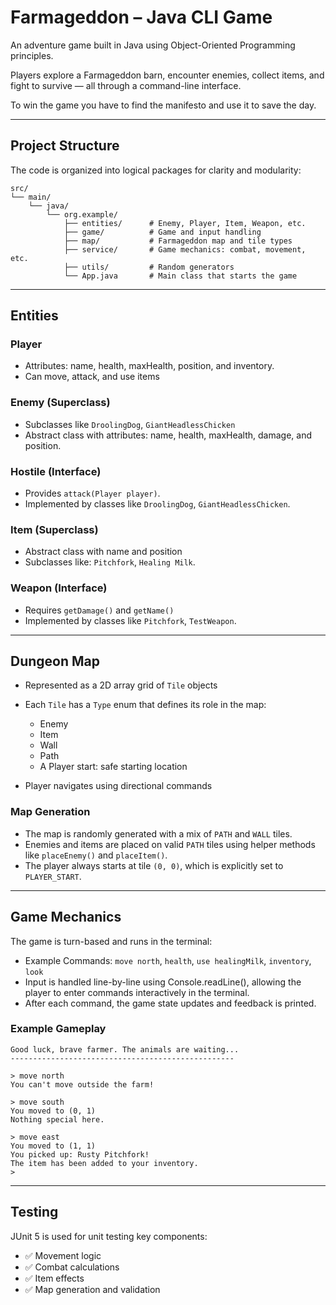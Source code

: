 # Farmageddon – Java CLI Game

An adventure game built in Java using Object-Oriented Programming principles.

Players explore a Farmageddon barn, encounter enemies, collect items, and fight to survive — all through a command-line interface.

To win the game you have to find the manifesto and use it to save the day.

---

## Project Structure

The code is organized into logical packages for clarity and modularity:


```plaintext
src/
└── main/
    └── java/
        └── org.example/
            ├── entities/      # Enemy, Player, Item, Weapon, etc.
            ├── game/          # Game and input handling
            ├── map/           # Farmageddon map and tile types
            ├── service/       # Game mechanics: combat, movement, etc.
            ├── utils/         # Random generators
            └── App.java       # Main class that starts the game

```
---

## Entities

### Player
- Attributes: name, health, maxHealth, position, and inventory.
- Can move, attack, and use items

### Enemy (Superclass)
- Subclasses like `DroolingDog`, `GiantHeadlessChicken`
- Abstract class with attributes: name, health, maxHealth, damage, and position.

### Hostile (Interface)
- Provides `attack(Player player)`.
- Implemented by classes like `DroolingDog`, `GiantHeadlessChicken`.

### Item (Superclass)
- Abstract class with name and position
- Subclasses like: `Pitchfork`, `Healing Milk`. 

### Weapon (Interface)
- Requires `getDamage()` and `getName()`
- Implemented by classes like `Pitchfork`, `TestWeapon`.

---

## Dungeon Map

- Represented as a 2D array grid of `Tile` objects
- Each `Tile` has a `Type` enum that defines its role in the map:
    - Enemy
    - Item
    - Wall 
    - Path
    - A Player start: safe starting location
  
- Player navigates using directional commands

### Map Generation

- The map is randomly generated with a mix of `PATH` and `WALL` tiles.
- Enemies and items are placed on valid `PATH` tiles using helper methods like `placeEnemy()` and `placeItem()`.
- The player always starts at tile `(0, 0)`, which is explicitly set to `PLAYER_START`.

---

## Game Mechanics

The game is turn-based and runs in the terminal:

- Example Commands: `move north`, `health`, `use healingMilk`, `inventory`, `look`
- Input is handled line-by-line using Console.readLine(), allowing the player to enter commands interactively in the terminal.
- After each command, the game state updates and feedback is printed.

### Example Gameplay

```plaintext
Good luck, brave farmer. The animals are waiting...
--------------------------------------------------

> move north
You can't move outside the farm!

> move south
You moved to (0, 1)
Nothing special here.

> move east
You moved to (1, 1)
You picked up: Rusty Pitchfork!
The item has been added to your inventory.
>

```
---

## Testing

JUnit 5 is used for unit testing key components:

- ✅ Movement logic
- ✅ Combat calculations
- ✅ Item effects
- ✅ Map generation and validation